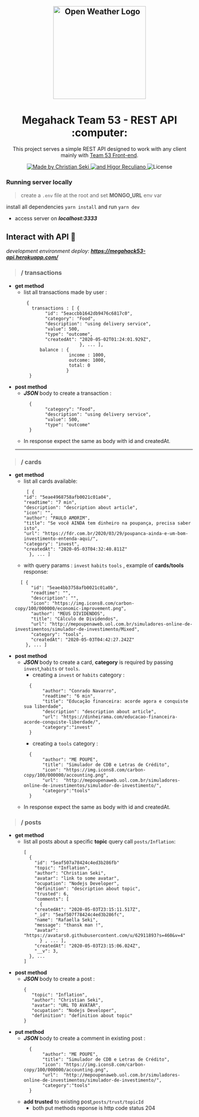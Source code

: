 <h2 align="center">
  <a href="https://github.com/MegaHack53/">
    <img alt="Open Weather Logo" src="https://shawee.io/images/welovehackathons.png" width="250px" />
  </a>
</h2>
<h1 align="center">
  Megahack Team 53 - REST API :computer:
</h1>

<p align="center">This project serves a simple REST API designed to work with any client mainly with <a href="https://github.com/MegaHack53/frontend_megahack">Team 53 Front-end</a>.</p>

<p align="center">
  <a href="https://github.com/iamseki">
    <img alt="Made by Christian Seki" src="https://img.shields.io/badge/made%20by-Christian%20Seki-brightgreen">
  </a>
  <a href="https://github.com/higorreculiano">
    <img alt="and Higor Reculiano" src="https://img.shields.io/badge/and%20-Higor%20Reculiano-brightgreen">
  </a>
  <img alt="License" src="https://img.shields.io/badge/license-MIT-%2304D361">
</p>

### Running server locally

> create a `.env` file at the root and set **MONGO_URL** env var

install all dependencies `yarn install` and run `yarn dev`

- access server on ***localhost:3333***

## Interact with API :book:

*development environment deploy*: ***https://megahack53-api.herokuapp.com/***

> ### / transactions
- **get method**
  - list all transactions made by user :
    ``` 
     {
       transactions : [ {
            "id": "5eaccbb1642db9476c6817c0",
            "category": "Food",
            "description": "using delivery service",
            "value": 500,
            "type": "outcome",
            "createdAt": "2020-05-02T01:24:01.929Z",
                         }, ... ],
          balance : {
                     income : 1000,
                     outcome: 1000,
                     total: 0
                    }
      }
    ```
 - **post method**
    - ***JSON*** body to create a transaction :
      ``` 
        {
    		  "category": "Food",
    		  "description": "using delivery service",
    		  "value": 500,
    		  "type": "outcome"	  
        }
      ```
    - In response expect the same as body with id and createdAt.
    ---

> ### / cards
- **get method**
  - list all cards available:
    ``` 
     [ {
    "id": "5eae4968758afb0021c01a04",
    "readtime": "7 min",
    "description": "description about article",
    "icon": "",
    "author": "PAULO AMORIM",
    "title": "Se você AINDA tem dinheiro na poupança, precisa saber isto",
    "url": "https://fdr.com.br/2020/03/29/poupanca-ainda-e-um-bom-investimento-entenda-aqui/",
    "category": "invest",
    "createdAt": "2020-05-03T04:32:40.811Z"
      }, ... ]
    ```
   - with query params : `invest` `habits` `tools` , example of **cards/tools** response:
    ``` 
      [ {
          "id": "5eae4bb3758afb0021c01a0b",
          "readtime": "",
          "description": "",
          "icon": "https://img.icons8.com/carbon-copy/100/000000/economic-improvement.png",
          "author": "MEUS DIVIDENDOS",
          "title": "Cálculo de Dividendos",
          "url": "http://mepoupenaweb.uol.com.br/simuladores-online-de-investimentos/simulador-de-investimento/Mixed",
          "category": "tools",
          "createdAt": "2020-05-03T04:42:27.242Z"
        }, ... ]
    ```
 - **post method**
    - ***JSON*** body to create a card, **category** is required by passing `invest`,`habits` or `tools`.
         - creating a `invest` or `habits` category : 
         ```  
           {
                "author": "Conrado Navarro",
                "readtime": "6 min",
                "title": "Educação financeira: acorde agora e conquiste sua liberdade",
                "description": "description about article",
                "url": "https://dinheirama.com/educacao-financeira-acorde-conquiste-liberdade/",
                "category":"invest"
           }
        ```
        - creating a `tools` category : 
         ``` 
           {
                "author": "ME POUPE",
                "title": "Simulador de CDB e Letras de Crédito",
                "icon": "https://img.icons8.com/carbon-copy/100/000000/accounting.png",
                "url":  "http://mepoupenaweb.uol.com.br/simuladores-online-de-investimentos/simulador-de-investimento/",
	            "category":"tools"
           }
        ```
    - In response expect the same as body with id and createdAt.

> ### / posts
- **get method**
  - list all posts about a specific **topic** query call `posts/Inflation`:
    ```
	[
	  {
	    "id": "5eaf507a78424c4ed3b286fb"
	    "topic": "Inflation",
	    "author": "Christian Seki",
	    "avatar": "link to some avatar",
	    "ocupation": "Nodejs Developer",
	    "definition": "description about topic",
	    "trusted": 6,
	    "comments": [
	      {
		"createdAt": "2020-05-03T23:15:11.517Z",
		"_id": "5eaf507f78424c4ed3b286fc",
		"name": "Rafaella Seki",
		"message": "thansk man !",
		"avatar": "https://avatars0.githubusercontent.com/u/62911893?s=460&v=4"
	      } , ... ],
	    "createdAt": "2020-05-03T23:15:06.024Z",
	    "__v": 3,
	  }, ...
	]
    ```
 - **post method**
    - ***JSON*** body to create a post :
         ```  
		{
			"topic": "Inflation",
			"author": "Christian Seki",
			"avatar": "URL TO AVATAR",
			"ocupation": "Nodejs Developer",
			"definition": "definition about topic"
		}
        ```
 - **put method**
     - ***JSON*** body to create a comment in existing post :
         ``` 
           {
                "author": "ME POUPE",
                "title": "Simulador de CDB e Letras de Crédito",
                "icon": "https://img.icons8.com/carbon-copy/100/000000/accounting.png",
                "url":  "http://mepoupenaweb.uol.com.br/simuladores-online-de-investimentos/simulador-de-investimento/",
	            "category":"tools"
           }
        ```
      - **add trusted** to existing post,`posts/trust/topicId`
        - both put methods reponse is http code status 204
